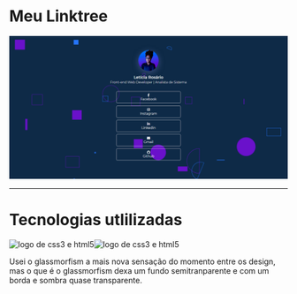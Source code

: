 # Meu Linktree

<img src="images/linktreescreen.png" align-item="center" alt="screnn lo linktree" >

---

# Tecnologias utlilizadas

<img width="85px" alt="logo de css3 e html5" src="https://cdn.iconscout.com/icon/free/png-256/html5-10-569380.png"/><img algn width="95px" alt="logo de css3 e html5" src="https://cdn4.iconfinder.com/data/icons/flat-brand-logo-2/512/css3-512.png"/>

Usei o glassmorfism a mais nova sensação do momento entre os design, mas o que é o glassmorfism dexa um fundo semitranparente e com um borda e sombra quase transparente.

